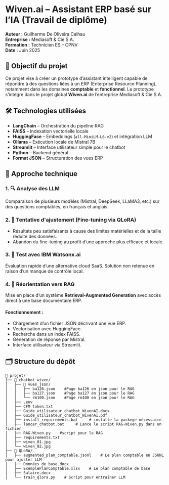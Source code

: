# Wiven.ai – Assistant ERP basé sur l’IA (Travail de diplôme)

**Auteur :** Guilherme De Oliveira Calhau  
**Entreprise :** Mediasoft & Cie S.A.  
**Formation :** Technicien ES – CPNV  
**Date :** Juin 2025

## 🎯 Objectif du projet

Ce projet vise à créer un prototype d’assistant intelligent capable de répondre à des questions liées à un ERP (Enterprise Resource Planning), notamment dans les domaines **comptable** et **fonctionnel**. Le prototype s’intègre dans le projet global **Wiven.ai** de l’entreprise Mediasoft & Cie S.A.

## 🛠️ Technologies utilisées

- **LangChain** – Orchestration du pipeline RAG
- **FAISS** – Indexation vectorielle locale
- **HuggingFace** – Embeddings (`all-MiniLM-L6-v2`) et intégration LLM
- **Ollama** – Exécution locale de Mistral 7B
- **Streamlit** – Interface utilisateur simple pour le chatbot
- **Python** – Backend général
- **Format JSON** – Structuration des vues ERP

## 🧠 Approche technique

### 1. 🔍 Analyse des LLM
Comparaison de plusieurs modèles (Mistral, DeepSeek, LLaMA3, etc.) sur des questions comptables, en français et anglais.

### 2. 🔬 Tentative d'ajustement (Fine-tuning via QLoRA)
- Résultats peu satisfaisants à cause des limites matérielles et de la taille réduite des données.
- Abandon du fine-tuning au profit d’une approche plus efficace et locale.

### 3. 🧪 Test avec IBM Watsonx.ai
Évaluation rapide d’une alternative cloud SaaS. Solution non retenue en raison d’un manque de contrôle local.

### 4. 🧩 Réorientation vers RAG
Mise en place d’un système **Retrieval-Augmented Generation** avec accès direct à une base documentaire ERP.

#### Fonctionnement :
- Chargement d’un fichier JSON décrivant une vue ERP.
- Vectorisation avec HuggingFace.
- Recherche dans un index FAISS.
- Génération de réponse par Mistral.
- Interface utilisateur via Streamlit.



## 🗂️ Structure du dépôt


```
📁 projet/
├── 📁 chatbot_wiven/
│   ├── 📁 vues_json/
│   │   ├── ba126.json    #Page ba126 en json pour le RAG
│   │   ├── ba127.json    #Page ba127 en json pour le RAG
│   │   └── rm100.json    #Page rm100 en json pour le RAG
│   ├── .env
│   ├── CFM token.txt
│   ├── Guide_utilisateur_chatbot_WivenAI.docx
│   ├── Guide_utilisateur_chatbot_WivenAI.pdf
│   ├── install_requirements.bat     # installe la packege nécessaire 
│   ├── lancer_chatbot.bat     # Lance le script RAG-Wiven.py dans un fichier
│   ├── RAG-Wiven.py    #script pour le RAG
│   ├── requirements.txt
│   ├── wiven_01.jpg
│   └── wiven_02.jpg 
├── 📁 QLoRA/
│   ├── augmented_plan_comptable.jsonl    # Le plan comptable en JSONL pour ajuster LLM
│   ├── Données de base.docx
│   ├── ExemplePlanComptable.xlsx    # Le plan comptable de base 
│   ├── Salaire.docx      
│   └── train_qlora.py    # Script pour entrainer LLM
```
